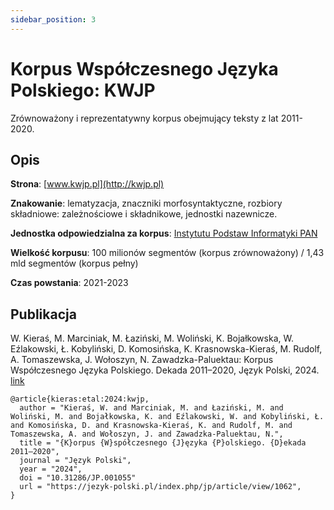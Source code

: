 ```yaml
---
sidebar_position: 3
---
```


# Korpus Współczesnego Języka Polskiego: KWJP

Zrównoważony i reprezentatywny korpus obejmujący teksty z lat 2011-2020. 

## Opis

__Strona__: [www.kwjp.pl](http://kwjp.pl)

__Znakowanie__: lematyzacja, znaczniki morfosyntaktyczne, rozbiory składniowe: zależnościowe i składnikowe, jednostki nazewnicze. 

__Jednostka odpowiedzialna za korpus__: [Instytutu Podstaw Informatyki PAN](http://www.ipipan.waw.pl/)

__Wielkość korpusu__: 100 milionów segmentów (korpus zrównoważony) / 1,43 mld segmentów (korpus pełny)

__Czas powstania__: 2021-2023

## Publikacja 
W. Kieraś, M. Marciniak, M. Łaziński, M. Woliński, K. Bojałkowska, W. Eźlakowski, Ł. Kobyliński, D. Komosińska, K. Krasnowska-Kieraś, M. Rudolf, A. Tomaszewska, J. Wołoszyn, N. Zawadzka-Paluektau: Korpus Współczesnego Języka Polskiego. Dekada 2011–2020, Język Polski, 2024. [link](https://jezyk-polski.pl/index.php/jp/article/view/1062)

```
@article{kieras:etal:2024:kwjp,
  author = "Kieraś, W. and Marciniak, M. and Łaziński, M. and Woliński, M. and Bojałkowska, K. and Eźlakowski, W. and Kobyliński, Ł. and Komosińska, D. and Krasnowska-Kieraś, K. and Rudolf, M. and Tomaszewska, A. and Wołoszyn, J. and Zawadzka-Paluektau, N.",
  title = "{K}orpus {W}spółczesnego {J}ęzyka {P}olskiego. {D}ekada 2011–2020",
  journal = "Język Polski",
  year = "2024",
  doi = "10.31286/JP.001055"
  url = "https://jezyk-polski.pl/index.php/jp/article/view/1062",
}
```
